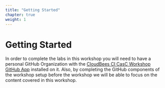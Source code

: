 ```yaml
---
title: "Getting Started"
chapter: true
weight: 1
---
```


# Getting Started

In order to complete the labs in this workshop you will need to have a personal GitHub Organization with the [CloudBees CI CasC Workshop GitHub App](https://github.com/apps/cloudbees-ci-casc-workshop) installed on it. Also, by completing the GitHub components of the workshop setup before the workshop we will be able to focus on the content covered in this workshop.